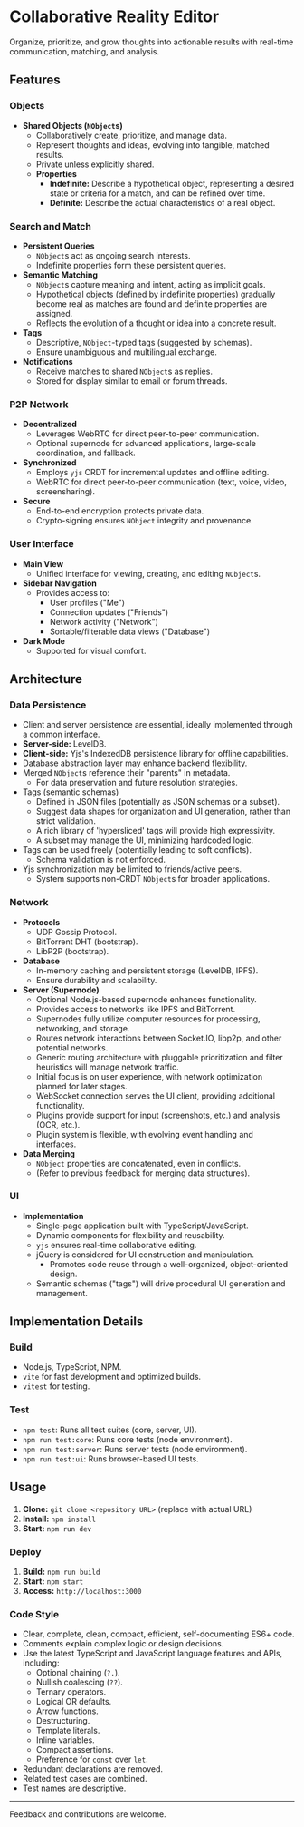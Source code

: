 # Collaborative Reality Editor

Organize, prioritize, and grow thoughts into actionable results with real-time communication, matching, and analysis.

## Features

### Objects

-   **Shared Objects (`NObject`s)**
    -   Collaboratively create, prioritize, and manage data.
    -   Represent thoughts and ideas, evolving into tangible, matched results.
    -   Private unless explicitly shared.
    -   **Properties**
        -   **Indefinite:** Describe a hypothetical object, representing a desired state or criteria for a match, and can be refined over time.
        -   **Definite:** Describe the actual characteristics of a real object.

### Search and Match

-   **Persistent Queries**
    -   `NObject`s act as ongoing search interests.
    -   Indefinite properties form these persistent queries.
-   **Semantic Matching**
    -   `NObject`s capture meaning and intent, acting as implicit goals.
    -   Hypothetical objects (defined by indefinite properties) gradually become real as matches are found and definite properties are assigned.
    -   Reflects the evolution of a thought or idea into a concrete result.
-   **Tags**
    -   Descriptive, `NObject`-typed tags (suggested by schemas).
    -   Ensure unambiguous and multilingual exchange.
-   **Notifications**
    -   Receive matches to shared `NObject`s as replies.
    -   Stored for display similar to email or forum threads.

### P2P Network

-   **Decentralized**
    -   Leverages WebRTC for direct peer-to-peer communication.
    -   Optional supernode for advanced applications, large-scale coordination, and fallback.
-   **Synchronized**
    -   Employs `yjs` CRDT for incremental updates and offline editing.
    -   WebRTC for direct peer-to-peer communication (text, voice, video, screensharing).
-   **Secure**
    -   End-to-end encryption protects private data.
    -   Crypto-signing ensures `NObject` integrity and provenance.

### User Interface

-   **Main View**
    -   Unified interface for viewing, creating, and editing `NObject`s.
-   **Sidebar Navigation**
    -   Provides access to:
        -   User profiles ("Me")
        -   Connection updates ("Friends")
        -   Network activity ("Network")
        -   Sortable/filterable data views ("Database")
-   **Dark Mode**
    -   Supported for visual comfort.

## Architecture

### Data Persistence

-   Client and server persistence are essential, ideally implemented through a common interface.
-   **Server-side:** LevelDB.
-   **Client-side:** Yjs's IndexedDB persistence library for offline capabilities.
-   Database abstraction layer may enhance backend flexibility.
-   Merged `NObject`s reference their "parents" in metadata.
    -   For data preservation and future resolution strategies.
-   Tags (semantic schemas)
    -   Defined in JSON files (potentially as JSON schemas or a subset).
    -   Suggest data shapes for organization and UI generation, rather than strict validation.
    -   A rich library of 'hypersliced' tags will provide high expressivity.
    -   A subset may manage the UI, minimizing hardcoded logic.
-   Tags can be used freely (potentially leading to soft conflicts).
    -   Schema validation is not enforced.
-   Yjs synchronization may be limited to friends/active peers.
    -   System supports non-CRDT `NObject`s for broader applications.

### Network

-   **Protocols**
    -   UDP Gossip Protocol.
    -   BitTorrent DHT (bootstrap).
    -   LibP2P (bootstrap).
-   **Database**
    -   In-memory caching and persistent storage (LevelDB, IPFS).
    -   Ensure durability and scalability.
-   **Server (Supernode)**
    -   Optional Node.js-based supernode enhances functionality.
    -   Provides access to networks like IPFS and BitTorrent.
    -   Supernodes fully utilize computer resources for processing, networking, and storage.
    -   Routes network interactions between Socket.IO, libp2p, and other potential networks.
    -   Generic routing architecture with pluggable prioritization and filter heuristics will manage network traffic.
    -   Initial focus is on user experience, with network optimization planned for later stages.
    -   WebSocket connection serves the UI client, providing additional functionality.
    -   Plugins provide support for input (screenshots, etc.) and analysis (OCR, etc.).
    -   Plugin system is flexible, with evolving event handling and interfaces.
-   **Data Merging**
    -   `NObject` properties are concatenated, even in conflicts.
    -   (Refer to previous feedback for merging data structures).

### UI

-   **Implementation**
    -   Single-page application built with TypeScript/JavaScript.
    -   Dynamic components for flexibility and reusability.
    -   `yjs` ensures real-time collaborative editing.
    -   jQuery is considered for UI construction and manipulation.
        -   Promotes code reuse through a well-organized, object-oriented design.
    -   Semantic schemas ("tags") will drive procedural UI generation and management.

## Implementation Details

### Build

-   Node.js, TypeScript, NPM.
-   `vite` for fast development and optimized builds.
-   `vitest` for testing.

### Test

-   `npm test`: Runs all test suites (core, server, UI).
-   `npm run test:core`: Runs core tests (node environment).
-   `npm run test:server`: Runs server tests (node environment).
-   `npm run test:ui`: Runs browser-based UI tests.

## Usage

1. **Clone:** `git clone <repository URL>` (replace with actual URL)
2. **Install:** `npm install`
3. **Start:** `npm run dev`

### Deploy

1. **Build:** `npm run build`
2. **Start:** `npm start`
3. **Access:** `http://localhost:3000`

### Code Style

-   Clear, complete, clean, compact, efficient, self-documenting ES6+ code.
-   Comments explain complex logic or design decisions.
-   Use the latest TypeScript and JavaScript language features and APIs, including:
    -   Optional chaining (`?.`).
    -   Nullish coalescing (`??`).
    -   Ternary operators.
    -   Logical OR defaults.
    -   Arrow functions.
    -   Destructuring.
    -   Template literals.
    -   Inline variables.
    -   Compact assertions.
    -   Preference for `const` over `let`.
-   Redundant declarations are removed.
-   Related test cases are combined.
-   Test names are descriptive.

---

Feedback and contributions are welcome.
